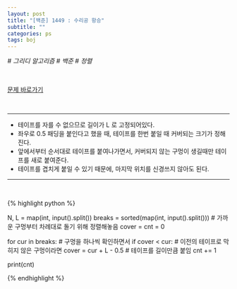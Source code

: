 ```yaml
---
layout: post
title: "[백준] 1449 : 수리공 항승"
subtitle: ""
categories: ps
tags: boj
---
```


*# 그리디 알고리즘 # 백준 # 정렬*

<br>

[문제 바로가기](https://www.acmicpc.net/problem/1449)

<br>

---

- 테이프를 자를 수 없으므로 길이가 L 로 고정되어있다.
- 좌우로 0.5 패딩을 붙인다고 했을 때, 테이프를 한번 붙일 때 커버되는 크기가 정해진다.
- 앞에서부터 순서대로 테이프를 붙여나가면서, 커버되지 않는 구멍이 생길때만 테이프를 새로 붙여준다.
- 테이프를 겹치게 붙일 수 있기 때문에, 마지막 위치를 신경쓰지 않아도 된다.

---
<br>

{% highlight python %}

N, L = map(int, input().split())
breaks = sorted(map(int, input().split()))  # 가까운 구멍부터 차례대로 돌기 위해 정렬해놓음
cover = cnt = 0

for cur in breaks:                          # 구멍을 하나씩 확인하면서
    if cover < cur:                         # 이전의 테이프로 막히지 않은 구멍이라면
        cover = cur + L - 0.5               # 테이프를 길이만큼 붙임
        cnt += 1

print(cnt)


{% endhighlight %}

